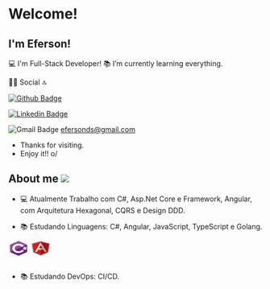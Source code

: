 # Welcome!

 

## I'm Eferson!

:computer: I'm Full-Stack Developer!
:books: I’m currently learning everything.

👨👩 Social 🔝

[![Github Badge](https://img.shields.io/badge/-Github-000?style=flat-square&logo=Github&logoColor=white&link=https://github.com/EfersonSilva?tab=repositories)](https://github.com/EfersonSilva?tab=repositories)


 [![Linkedin Badge](https://img.shields.io/badge/LinkedIn-0077B5?style=for-the-badge&logo=linkedin&logoColor=white&link=https://www.linkedin.com/in/eferson-silva/)](https://www.linkedin.com/in/eferson-silva/)


![Gmail Badge](https://img.shields.io/badge/Gmail-D14836?style=for-the-badge&logo=gmail&logoColor=white) efersonds@gmail.com

- Thanks for visiting.
- Enjoy it!! o/

## About me <img src="https://github.com/TheDudeThatCode/TheDudeThatCode/blob/master/Assets/Point_Down.gif?raw=true" width="12px">
- 💻 Atualmente Trabalho com C#, Asp.Net Core e Framework, Angular, com Arquitetura Hexagonal, CQRS e Design DDD. 

- 📚 Estudando Linguagens: C#, Angular, JavaScript, TypeScript e Golang.

 <div style="display: inline_block">
  <img align="center" alt="Eferson-Csharp" height="30" width="40" src="https://raw.githubusercontent.com/devicons/devicon/master/icons/csharp/csharp-original.svg">
  <img align="center" alt="Eferson-AngularJs" height="30" width="40" src="https://raw.githubusercontent.com/devicons/devicon/master/icons/angularjs/angularjs-original.svg">
</div><br>

-  📚 Estudando DevOps: CI/CD.

<!--
**EfersonSilva/efersonsilva** is a ✨ _special_ ✨ repository because its `README.md` (this file) appears on your GitHub profile.

Here are some ideas to get you started:

- 🔭 I’m currently working on ...
- 🌱 I’m currently learning ...
- 👯 I’m looking to collaborate on ...
- 🤔 I’m looking for help with ...
- 💬 Ask me about ...
- 📫 How to reach me: ...
- 😄 Pronouns: ...
- ⚡ Fun fact: ...
-->
